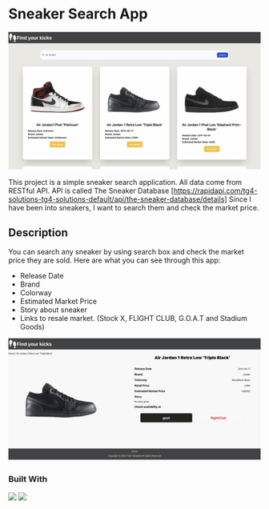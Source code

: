 # Sneaker Search App

![App Image](src/pics/Screen%20Shot%202022-07-05%20at%2021.25.19.png
)

This project is a simple sneaker search application.
All data come from RESTful API.
API is called The Sneaker Database [https://rapidapi.com/tg4-solutions-tg4-solutions-default/api/the-sneaker-database/details]
Since I have been into sneakers, I want to search them and check the market price.

## Description

You can search any sneaker by using search box and check the market price they are sold.
Here are what you can see through this app:
* Release Date
* Brand
* Colorway
* Estimated Market Price
* Story about sneaker
* Links to resale market. (Stock X, FLIGHT CLUB, G.O.A.T and Stadium Goods)

![Detail Page](src/pics/detailPage.png
)

### Built With

<img src="https://img.shields.io/badge/-React-555.svg?logo=react&style=for-the-badge">
<img src="https://img.shields.io/badge/-Tailwindcss-545.svg?logo=tailwindcss&style=for-the-badge">

